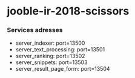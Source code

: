 # jooble-ir-2018-scissors

### Services adresses
- server_indexer: port=13500
- server_text_processing: port=13501
- server_ranking: port=13502
- server_snippets: port=13503
- server_result_page_form: port=13504
